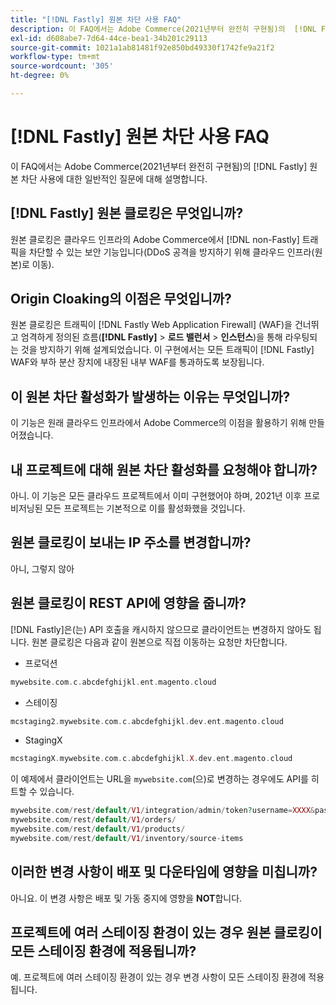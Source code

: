 ```yaml
---
title: "[!DNL Fastly] 원본 차단 사용 FAQ"
description: 이 FAQ에서는 Adobe Commerce(2021년부터 완전히 구현됨)의  [!DNL Fastly] 원본 차단 활성화에 대한 일반적인 질문에 대해 설명합니다.
exl-id: d608abe7-7d64-44ce-bea1-34b201c29113
source-git-commit: 1021a1ab81481f92e850bd49330f1742fe9a21f2
workflow-type: tm+mt
source-wordcount: '305'
ht-degree: 0%

---
```


# [!DNL Fastly] 원본 차단 사용 FAQ

이 FAQ에서는 Adobe Commerce(2021년부터 완전히 구현됨)의 [!DNL Fastly] 원본 차단 사용에 대한 일반적인 질문에 대해 설명합니다.

## [!DNL Fastly] 원본 클로킹은 무엇입니까?

원본 클로킹은 클라우드 인프라의 Adobe Commerce에서 [!DNL non-Fastly] 트래픽을 차단할 수 있는 보안 기능입니다(DDoS 공격을 방지하기 위해 클라우드 인프라(원본)로 이동).

## Origin Cloaking의 이점은 무엇입니까?

원본 클로킹은 트래픽이 [!DNL Fastly Web Application Firewall] (WAF)을 건너뛰고 엄격하게 정의된 흐름(**[!DNL Fastly]** > **로드 밸런서** > **인스턴스**)을 통해 라우팅되는 것을 방지하기 위해 설계되었습니다. 이 구현에서는 모든 트래픽이 [!DNL Fastly] WAF와 부하 분산 장치에 내장된 내부 WAF를 통과하도록 보장됩니다.

## 이 원본 차단 활성화가 발생하는 이유는 무엇입니까?

이 기능은 원래 클라우드 인프라에서 Adobe Commerce의 이점을 활용하기 위해 만들어졌습니다.

## 내 프로젝트에 대해 원본 차단 활성화를 요청해야 합니까?

아니. 이 기능은 모든 클라우드 프로젝트에서 이미 구현했어야 하며, 2021년 이후 프로비저닝된 모든 프로젝트는 기본적으로 이를 활성화했을 것입니다.

## 원본 클로킹이 보내는 IP 주소를 변경합니까?

아니, 그렇지 않아

## 원본 클로킹이 REST API에 영향을 줍니까?

[!DNL Fastly]은(는) API 호출을 캐시하지 않으므로 클라이언트는 변경하지 않아도 됩니다. 원본 클로킹은 다음과 같이 원본으로 직접 이동하는 요청만 차단합니다.

* 프로덕션

```php
mywebsite.com.c.abcdefghijkl.ent.magento.cloud
```

* 스테이징

```php
mcstaging2.mywebsite.com.c.abcdefghijkl.dev.ent.magento.cloud
```

* StagingX

```php
mcstagingX.mywebsite.com.c.abcdefghijkl.X.dev.ent.magento.cloud
```

이 예제에서 클라이언트는 URL을 ``mywebsite.com``(으)로 변경하는 경우에도 API를 히트할 수 있습니다.

```php
mywebsite.com/rest/default/V1/integration/admin/token?username=XXXX&password=XXXXX;
mywebsite.com/rest/default/V1/orders/
mywebsite.com/rest/default/V1/products/
mywebsite.com/rest/default/V1/inventory/source-items
```

## 이러한 변경 사항이 배포 및 다운타임에 영향을 미칩니까?

아니요. 이 변경 사항은 배포 및 가동 중지에 영향을 **NOT**&#x200B;합니다.

## 프로젝트에 여러 스테이징 환경이 있는 경우 원본 클로킹이 모든 스테이징 환경에 적용됩니까?

예. 프로젝트에 여러 스테이징 환경이 있는 경우 변경 사항이 모든 스테이징 환경에 적용됩니다.
